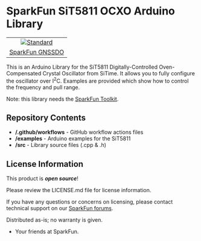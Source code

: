 SparkFun SiT5811 OCXO Arduino Library 
========================================

<table class="table table-hover table-striped table-bordered">
    <tr align="center">
        <td><a href="https://www.sparkfun.com/products/26289"><img src="" alt="Standard"></a></td>
    </tr>
    <tr align="center">
        <td><a href="https://www.sparkfun.com/products/26289">SparkFun GNSSDO</a></td>
    </tr>
</table>

This is an Arduino Library for the SiT5811 Digitally-Controlled Oven-Compensated Crystal Oscillator from SiTime.
It allows you to fully configure the oscillator over I<sup>2</sup>C.
Examples are provided which show how to control the frequency and pull range.

Note: this library needs the [SparkFun Toolkit](https://github.com/sparkfun/SparkFun_Toolkit).

Repository Contents
-------------------

* **/.github/workflows** - GitHub workflow actions files
* **/examples** - Arduino examples for the SiT5811
* **/src** - Library source files (.cpp & .h)

License Information
-------------------

This product is _**open source**_! 

Please review the LICENSE.md file for license information. 

If you have any questions or concerns on licensing, please contact technical support on our [SparkFun forums](https://community.sparkfun.com/).

Distributed as-is; no warranty is given.

- Your friends at SparkFun.
